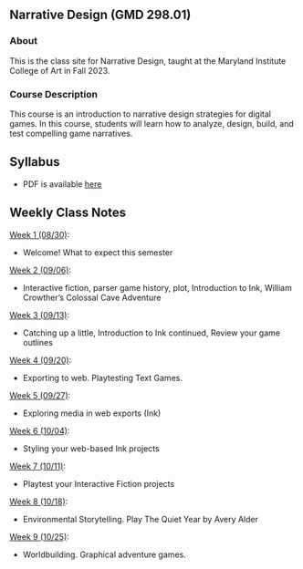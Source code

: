 ## Narrative Design (GMD 298.01)

### About
This is the class site for Narrative Design, taught at the Maryland Institute College of Art in Fall 2023.

### Course Description
This course is an introduction to narrative design strategies for digital games. In this course, students will learn how to analyze, design, build, and test compelling game narratives.

## Syllabus
- PDF is available [here](https://docs.google.com/document/d/1tJb265BxzSyV741QHLIoVGFUS6PfOpWqjEPnPWYF5Us/edit?usp=sharing)

## Weekly Class Notes

[Week 1 (08/30)](week1.md):
  - Welcome! What to expect this semester

[Week 2 (09/06)](week2.md):
  - Interactive fiction, parser game history, plot, Introduction to Ink, William Crowther’s Colossal Cave Adventure

[Week 3 (09/13)](week3.md):
  - Catching up a little, Introduction to Ink continued, Review your game outlines

[Week 4 (09/20)](week4.md):
  - Exporting to web. Playtesting Text Games.

[Week 5 (09/27)](week5.md):
  - Exploring media in web exports (Ink)

[Week 6 (10/04)](week6.md):
  - Styling your web-based Ink projects

[Week 7 (10/11)](week7.md):
  - Playtest your Interactive Fiction projects

[Week 8 (10/18)](week8.md):
  - Environmental Storytelling. Play The Quiet Year by Avery Alder

[Week 9 (10/25)](week9.md):
  - Worldbuilding. Graphical adventure games.